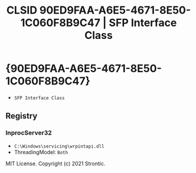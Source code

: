 ﻿---
title: "CLSID 90ED9FAA-A6E5-4671-8E50-1C060F8B9C47 | SFP Interface Class"
excerpt: What is COM-Object CLSID 90ED9FAA-A6E5-4671-8E50-1C060F8B9C47?
---

# {90ED9FAA-A6E5-4671-8E50-1C060F8B9C47}

* `SFP Interface Class`

## Registry


### InprocServer32

* `C:\Windows\servicing\wrpintapi.dll`
* ThreadingModel: `Both`

MIT License. Copyright (c) 2021 Strontic.


